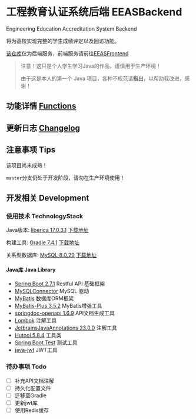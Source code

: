 # 工程教育认证系统后端 EEASBackend

Engineering Education Accreditation System Backend

将为高校实现完整的学生成绩评定以及回访功能。

[该仓库](https://github.com/AkagiYui/EEASBackend)仅为后端服务，前端服务请前往[EEASFrontend](https://github.com/AkagiYui/EEASFronted)

> 注意！这只是个人学生学习Java的作品，谨慎用于生产环境！
> 
> 由于这是本人的第一个 Java 项目，各种不规范请**指出**，以帮助我改进，感谢！

## 功能详情 [Functions](wiki/index.md)

## 更新日志 [Changelog](Changelog.md)

## 注意事项 Tips

该项目尚未成熟！

`master`分支仍处于开发阶段，请勿在生产环境使用！

## 开发相关 Development

### 使用技术 TechnologyStack

Java版本: [liberica 17.0.3.1](https://bell-sw.com/) [下载地址](https://bell-sw.com/pages/downloads/#/java-17-lts)

构建工具: [Gradle 7.4.1](https://gradle.org/) [下载地址](https://gradle.org/next-steps/?version=7.4.2&format=bin)

关系型数据库: [MySQL 8.0.29](https://www.mysql.com/) [下载地址](https://dev.mysql.com/downloads/mysql/8.0.29.html)

#### Java库 Java Library

- [Spring Boot 2.7.1](https://spring.io/projects/spring-boot) Restful API 基础框架
- [MySQLConnector](https://dev.mysql.com/doc/connector-j/8.0/en/) MySQL 驱动
- [MyBatis](https://blog.mybatis.org/) 数据库ORM框架
- [MyBatis-Plus 3.5.2](https://baomidou.com/) MyBatis增强工具
- [springdoc-openapi 1.6.9](https://springdoc.org/) API文档生成工具
- [Lombok](https://projectlombok.org/) 注解工具
- [JetbrainsJavaAnnotations 23.0.0](https://github.com/JetBrains/java-annotations) 注解工具
- [Hutool 5.8.4](https://hutool.cn/) 工具类
- [Spring Boot Test](https://spring.io/guides/gs/testing-web/) 测试工具
- [java-jwt](https://github.com/auth0/java-jwt) JWT工具

### 待办事项 Todo

- [ ] 补充API文档注解
- [ ] 持久化配置文件
- [ ] 迁移至Gradle
- [ ] 更新jwt库
- [ ] 使用Redis缓存
